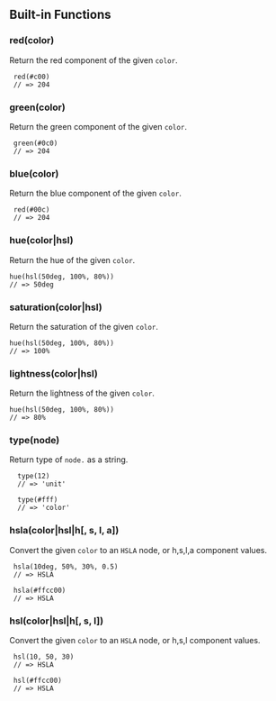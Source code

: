
## Built-in Functions

### red(color)

Return the red component of the given `color`.

     red(#c00)
     // => 204

### green(color)

Return the green component of the given `color`.

     green(#0c0)
     // => 204

### blue(color)

Return the blue component of the given `color`.

     red(#00c)
     // => 204

### hue(color|hsl)

Return the hue of the given `color`.

    hue(hsl(50deg, 100%, 80%))
    // => 50deg

### saturation(color|hsl)

Return the saturation of the given `color`.

    hue(hsl(50deg, 100%, 80%))
    // => 100%

### lightness(color|hsl)

Return the lightness of the given `color`.

    hue(hsl(50deg, 100%, 80%))
    // => 80%

### type(node)

Return type of `node.` as a string.

      type(12)
      // => 'unit'
      
      type(#fff)
      // => 'color'

### hsla(color|hsl|h[, s, l, a])

Convert the given `color` to an `HSLA` node,
or h,s,l,a component values.

     hsla(10deg, 50%, 30%, 0.5)
     // => HSLA

     hsla(#ffcc00)
     // => HSLA

### hsl(color|hsl|h[, s, l])

Convert the given `color` to an `HSLA` node,
or h,s,l component values.

     hsl(10, 50, 30)
     // => HSLA

     hsl(#ffcc00)
     // => HSLA